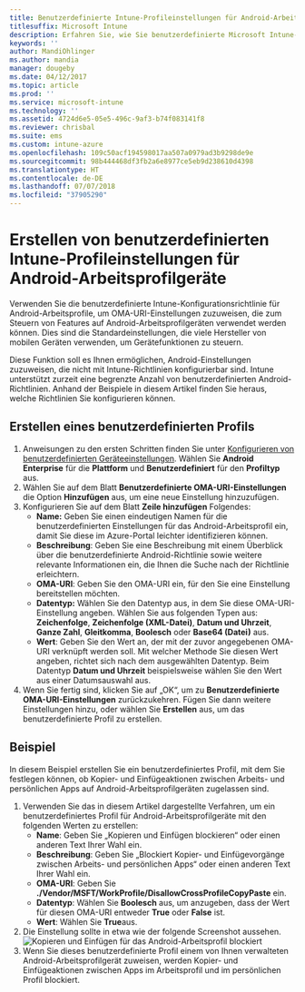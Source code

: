 ```yaml
---
title: Benutzerdefinierte Intune-Profileinstellungen für Android-Arbeitsprofile
titlesuffix: Microsoft Intune
description: Erfahren Sie, wie Sie benutzerdefinierte Microsoft Intune-Profileinstellungen für Android-Arbeitsprofilgeräte erstellen.
keywords: ''
author: MandiOhlinger
ms.author: mandia
manager: dougeby
ms.date: 04/12/2017
ms.topic: article
ms.prod: ''
ms.service: microsoft-intune
ms.technology: ''
ms.assetid: 4724d6e5-05e5-496c-9af3-b74f083141f8
ms.reviewer: chrisbal
ms.suite: ems
ms.custom: intune-azure
ms.openlocfilehash: 109c50acf194598017aa507a0979ad3b9298de9e
ms.sourcegitcommit: 98b444468df3fb2a6e8977ce5eb9d238610d4398
ms.translationtype: HT
ms.contentlocale: de-DE
ms.lasthandoff: 07/07/2018
ms.locfileid: "37905290"
---
```

# <a name="create-intune-custom-profile-settings-for-android-work-profile-devices"></a>Erstellen von benutzerdefinierten Intune-Profileinstellungen für Android-Arbeitsprofilgeräte

Verwenden Sie die benutzerdefinierte Intune-Konfigurationsrichtlinie für Android-Arbeitsprofile, um OMA-URI-Einstellungen zuzuweisen, die zum Steuern von Features auf Android-Arbeitsprofilgeräten verwendet werden können. Dies sind die Standardeinstellungen, die viele Hersteller von mobilen Geräten verwenden, um Gerätefunktionen zu steuern.

Diese Funktion soll es Ihnen ermöglichen, Android-Einstellungen zuzuweisen, die nicht mit Intune-Richtlinien konfigurierbar sind. Intune unterstützt zurzeit eine begrenzte Anzahl von benutzerdefinierten Android-Richtlinien. Anhand der Beispiele in diesem Artikel finden Sie heraus, welche Richtlinien Sie konfigurieren können.

## <a name="create-a-custom-profile"></a>Erstellen eines benutzerdefinierten Profils

1. Anweisungen zu den ersten Schritten finden Sie unter [Konfigurieren von benutzerdefinierten Geräteeinstellungen](custom-settings-configure.md). Wählen Sie **Android Enterprise** für die **Plattform** und **Benutzerdefiniert** für den **Profiltyp** aus.
2. Wählen Sie auf dem Blatt **Benutzerdefinierte OMA-URI-Einstellungen** die Option **Hinzufügen** aus, um eine neue Einstellung hinzuzufügen.
3. Konfigurieren Sie auf dem Blatt **Zeile hinzufügen** Folgendes:
    - **Name:** Geben Sie einen eindeutigen Namen für die benutzerdefinierten Einstellungen für das Android-Arbeitsprofil ein, damit Sie diese im Azure-Portal leichter identifizieren können.
    - **Beschreibung**: Geben Sie eine Beschreibung mit einem Überblick über die benutzerdefinierte Android-Richtlinie sowie weitere relevante Informationen ein, die Ihnen die Suche nach der Richtlinie erleichtern.
    - **OMA-URI**: Geben Sie den OMA-URI ein, für den Sie eine Einstellung bereitstellen möchten.
    - **Datentyp:** Wählen Sie den Datentyp aus, in dem Sie diese OMA-URI-Einstellung angeben. Wählen Sie aus folgenden Typen aus: **Zeichenfolge**, **Zeichenfolge (XML-Datei)**, **Datum und Uhrzeit**, **Ganze Zahl**, **Gleitkomma**, **Boolesch** oder **Base64 (Datei)** aus.
    - **Wert**: Geben Sie den Wert an, der mit der zuvor angegebenen OMA-URI verknüpft werden soll. Mit welcher Methode Sie diesen Wert angeben, richtet sich nach dem ausgewählten Datentyp. Beim Datentyp **Datum und Uhrzeit** beispielsweise wählen Sie den Wert aus einer Datumsauswahl aus.
4. Wenn Sie fertig sind, klicken Sie auf „OK“, um zu **Benutzerdefinierte OMA-URI-Einstellungen** zurückzukehren. Fügen Sie dann weitere Einstellungen hinzu, oder wählen Sie **Erstellen** aus, um das benutzerdefinierte Profil zu erstellen.


## <a name="example"></a>Beispiel

In diesem Beispiel erstellen Sie ein benutzerdefiniertes Profil, mit dem Sie festlegen können, ob Kopier- und Einfügeaktionen zwischen Arbeits- und persönlichen Apps auf Android-Arbeitsprofilgeräten zugelassen sind.

1. Verwenden Sie das in diesem Artikel dargestellte Verfahren, um ein benutzerdefiniertes Profil für Android-Arbeitsprofilgeräte mit den folgenden Werten zu erstellen:
    - **Name**: Geben Sie „Kopieren und Einfügen blockieren“ oder einen anderen Text Ihrer Wahl ein.
    - **Beschreibung**: Geben Sie „Blockiert Kopier- und Einfügevorgänge zwischen Arbeits- und persönlichen Apps“ oder einen anderen Text Ihrer Wahl ein.
    - **OMA-URI**: Geben Sie **./Vendor/MSFT/WorkProfile/DisallowCrossProfileCopyPaste** ein.
    - **Datentyp**: Wählen Sie **Boolesch** aus, um anzugeben, dass der Wert für diesen OMA-URI entweder **True** oder **False** ist.
    - **Wert**: Wählen Sie **True**aus.
2. Die Einstellung sollte in etwa wie der folgende Screenshot aussehen.
![Kopieren und Einfügen für das Android-Arbeitsprofil blockiert](./media/custom-policy-afw-copy-paste.png)
3. Wenn Sie dieses benutzerdefinierte Profil einem von Ihnen verwalteten Android-Arbeitsprofilgerät zuweisen, werden Kopier- und Einfügeaktionen zwischen Apps im Arbeitsprofil und im persönlichen Profil blockiert.